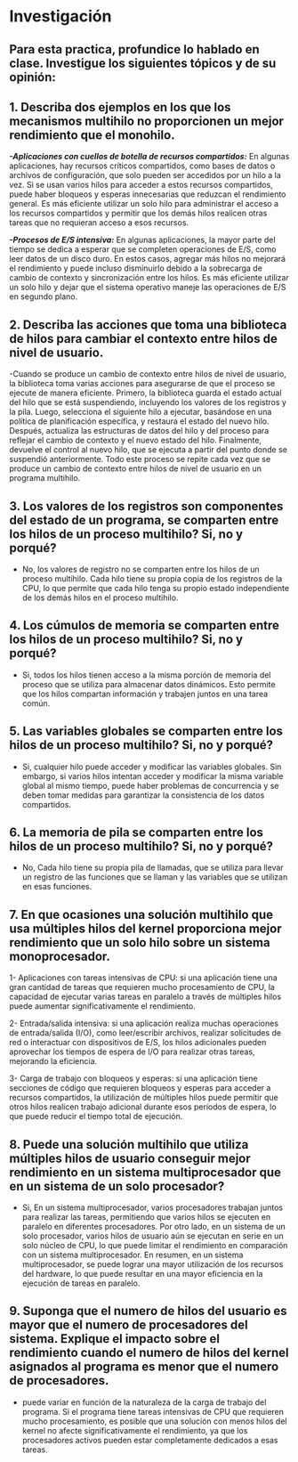 
# Investigación
## Para esta practica, profundice lo hablado en clase. Investigue los siguientes tópicos y de su opinión:

## 1. Describa dos ejemplos en los que los mecanismos multihilo no proporcionen un mejor rendimiento que el monohilo.
***-Aplicaciones con cuellos de botella de recursos compartidos:*** En algunas aplicaciones, hay recursos críticos compartidos, como bases de datos o archivos de configuración, que solo pueden ser accedidos por un hilo a la vez. Si se usan varios hilos para acceder a estos recursos compartidos, puede haber bloqueos y esperas innecesarias que reduzcan el rendimiento general. Es más eficiente utilizar un solo hilo para administrar el acceso a los recursos compartidos y permitir que los demás hilos realicen otras tareas que no requieran acceso a esos recursos.

***-Procesos de E/S intensiva:*** En algunas aplicaciones, la mayor parte del tiempo se dedica a esperar que se completen operaciones de E/S, como leer datos de un disco duro. En estos casos, agregar más hilos no mejorará el rendimiento y puede incluso disminuirlo debido a la sobrecarga de cambio de contexto y sincronización entre los hilos. Es más eficiente utilizar un solo hilo y dejar que el sistema operativo maneje las operaciones de E/S en segundo plano.
## 2. Describa las acciones que toma una biblioteca de hilos para cambiar el contexto entre hilos de nivel de usuario.
-Cuando se produce un cambio de contexto entre hilos de nivel de usuario, la biblioteca toma varias acciones para asegurarse de que el proceso se ejecute de manera eficiente. Primero, la biblioteca guarda el estado actual del hilo que se está suspendiendo, incluyendo los valores de los registros y la pila. Luego, selecciona el siguiente hilo a ejecutar, basándose en una política de planificación específica, y restaura el estado del nuevo hilo. Después, actualiza las estructuras de datos del hilo y del proceso para reflejar el cambio de contexto y el nuevo estado del hilo. Finalmente, devuelve el control al nuevo hilo, que se ejecuta a partir del punto donde se suspendió anteriormente. Todo este proceso se repite cada vez que se produce un cambio de contexto entre hilos de nivel de usuario en un programa multihilo.

## 3. Los valores de los registros son componentes del estado de un programa, se comparten entre los hilos de un proceso multihilo? Si, no y porqué?
- No, los valores de registro no se comparten entre los hilos de un proceso multihilo. Cada hilo tiene su propia copia de los registros de la CPU, lo que permite que cada hilo tenga su propio estado independiente de los demás hilos en el proceso multihilo.

## 4. Los cúmulos de memoria se comparten entre los hilos de un proceso multihilo? Si, no y porqué?
- Si, todos los hilos tienen acceso a la misma porción de memoria del proceso que se utiliza para almacenar datos dinámicos. Esto permite que los hilos compartan información y trabajen juntos en una tarea común.
## 5. Las variables globales se comparten entre los hilos de un proceso multihilo? Si, no y porqué?
- Si, cualquier hilo puede acceder y modificar las variables globales. Sin embargo, si varios hilos intentan acceder y modificar la misma variable global al mismo tiempo, puede haber problemas de concurrencia y se deben tomar medidas para garantizar la consistencia de los datos compartidos.
## 6. La memoria de pila se comparten entre los hilos de un proceso multihilo? Si, no y porqué?
- No, Cada hilo tiene su propia pila de llamadas, que se utiliza para llevar un registro de las funciones que se llaman y las variables que se utilizan en esas funciones.
## 7. En que ocasiones una solución multihilo que usa múltiples hilos del kernel proporciona mejor rendimiento que un solo hilo sobre un sistema monoprocesador.
1- Aplicaciones con tareas intensivas de CPU: si una aplicación tiene una gran cantidad de tareas que requieren mucho procesamiento de CPU, la capacidad de ejecutar varias tareas en paralelo a través de múltiples hilos puede aumentar significativamente el rendimiento.

2- Entrada/salida intensiva: si una aplicación realiza muchas operaciones de entrada/salida (I/O), como leer/escribir archivos, realizar solicitudes de red o interactuar con dispositivos de E/S, los hilos adicionales pueden aprovechar los tiempos de espera de I/O para realizar otras tareas, mejorando la eficiencia.

3- Carga de trabajo con bloqueos y esperas: si una aplicación tiene secciones de código que requieren bloqueos y esperas para acceder a recursos compartidos, la utilización de múltiples hilos puede permitir que otros hilos realicen trabajo adicional durante esos períodos de espera, lo que puede reducir el tiempo total de ejecución.
## 8. Puede una solución multihilo que utiliza múltiples hilos de usuario conseguir mejor rendimiento en un sistema multiprocesador que en un sistema de un solo procesador?
- Si, En un sistema multiprocesador, varios procesadores trabajan juntos para realizar las tareas, permitiendo que varios hilos se ejecuten en paralelo en diferentes procesadores. Por otro lado, en un sistema de un solo procesador, varios hilos de usuario aún se ejecutan en serie en un solo núcleo de CPU, lo que puede limitar el rendimiento en comparación con un sistema multiprocesador. En resumen, en un sistema multiprocesador, se puede lograr una mayor utilización de los recursos del hardware, lo que puede resultar en una mayor eficiencia en la ejecución de tareas en paralelo.
## 9. Suponga que el numero de hilos del usuario es mayor que el numero de procesadores del sistema. Explique el impacto sobre el rendimiento cuando el numero de hilos del kernel asignados al programa es menor que el numero de procesadores.
- puede variar en función de la naturaleza de la carga de trabajo del programa. Si el programa tiene tareas intensivas de CPU que requieren mucho procesamiento, es posible que una solución con menos hilos del kernel no afecte significativamente el rendimiento, ya que los procesadores activos pueden estar completamente dedicados a esas tareas.
